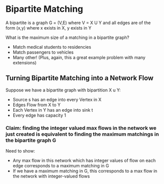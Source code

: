 # Bipartite Matching

A bipartite is a graph G = (V,E) where V = X U Y and all edges are of the form (x,y) where x exists in X, y exists in Y

What is the maximum size of a matching in a bipartite graph?

* Match medical students to residencies
* Match passengers to vehicles
* Many other! (Plus, again, this a great example problem with many extensions)

## Turning Bipartite Matching into a Network Flow

Suppose we have a bipartite graph with bipartition X u Y:

* Source s has an edge into every Vertex in X
* Edges Flow from X to Y
* Each Vertex in Y has an edge into sink t
* Every edge has capacity 1

### Claim: finding the integer valued max flows in the network we just created is equivalent to finding the maximum matchings in the bipartite graph G

Need to show:

* Any max flow in this network which has integer values of flow on each edge corresponds to a maximum matching in G
* If we have a maximum matching in G, this corresponds to a max flow in the network with integer-valued flows

